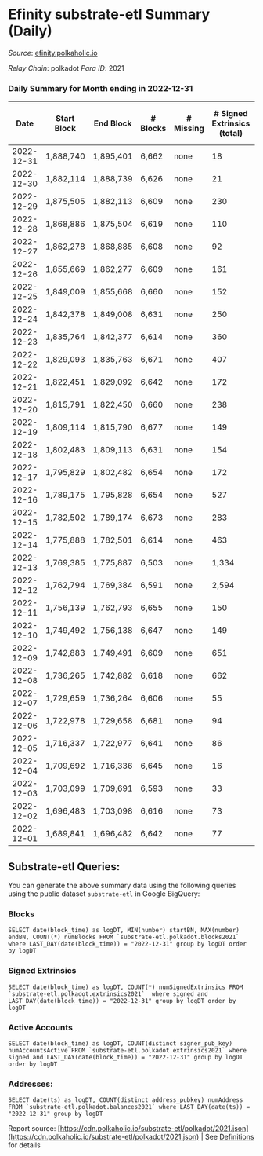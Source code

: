# Efinity substrate-etl Summary (Daily)

_Source_: [efinity.polkaholic.io](https://efinity.polkaholic.io)

*Relay Chain*: polkadot
*Para ID*: 2021



### Daily Summary for Month ending in 2022-12-31


| Date | Start Block | End Block | # Blocks | # Missing | # Signed Extrinsics (total) | # Active Accounts | # Addresses with Balances | # Events | # Transfers | # XCM Transfers In | # XCM Transfers Out |
| ---- | ----------- | --------- | -------- | --------- | --------------------------- | ----------------- | ------------------------- | -------- | ----------- | ------------------ | ------------------- |
| 2022-12-31 | 1,888,740 | 1,895,401 | 6,662 | none  | 18 | 12 | 15,846 | 13,463 | 5  |   |   |
| 2022-12-30 | 1,882,114 | 1,888,739 | 6,626 | none  | 21 | 18 | 15,843 | 13,390 | 9  |   |   |
| 2022-12-29 | 1,875,505 | 1,882,113 | 6,609 | none  | 230 | 11 | 15,842 | 15,350 | 12  |   |   |
| 2022-12-28 | 1,868,886 | 1,875,504 | 6,619 | none  | 110 | 18 | 15,841 | 14,144 | 18  |   |   |
| 2022-12-27 | 1,862,278 | 1,868,885 | 6,608 | none  | 92 | 17 | 15,838 | 13,994 | 9  |   |   |
| 2022-12-26 | 1,855,669 | 1,862,277 | 6,609 | none  | 161 | 20 | 15,835 | 14,622 | 14  |   |   |
| 2022-12-25 | 1,849,009 | 1,855,668 | 6,660 | none  | 152 | 13 |  | 14,655 | 13  |   |   |
| 2022-12-24 | 1,842,378 | 1,849,008 | 6,631 | none  | 250 | 19 |  | 15,491 | 22  |   |   |
| 2022-12-23 | 1,835,764 | 1,842,377 | 6,614 | none  | 360 | 17 |  | 16,455 | 18  |   |   |
| 2022-12-22 | 1,829,093 | 1,835,763 | 6,671 | none  | 407 | 13 |  | 16,992 | 18  |   |   |
| 2022-12-21 | 1,822,451 | 1,829,092 | 6,642 | none  | 172 | 28 |  | 14,665 | 26  |   |   |
| 2022-12-20 | 1,815,791 | 1,822,450 | 6,660 | none  | 238 | 18 |  | 15,214 | 25  |   |   |
| 2022-12-19 | 1,809,114 | 1,815,790 | 6,677 | none  | 149 | 20 |  | 14,610 | 19  |   |   |
| 2022-12-18 | 1,802,483 | 1,809,113 | 6,631 | none  | 154 | 10 |  | 17,605 | 16  |   |   |
| 2022-12-17 | 1,795,829 | 1,802,482 | 6,654 | none  | 172 | 11 | 15,811 | 16,837 | 17  |   |   |
| 2022-12-16 | 1,789,175 | 1,795,828 | 6,654 | none  | 527 | 12 | 15,808 | 17,716 | 25  |   |   |
| 2022-12-15 | 1,782,502 | 1,789,174 | 6,673 | none  | 283 | 16 | 15,805 | 15,815 | 19  |   |   |
| 2022-12-14 | 1,775,888 | 1,782,501 | 6,614 | none  | 463 | 7 | 15,803 | 17,424 | 22  |   |   |
| 2022-12-13 | 1,769,385 | 1,775,887 | 6,503 | none  | 1,334 | 13 | 15,802 | 25,952 | 52  |   |   |
| 2022-12-12 | 1,762,794 | 1,769,384 | 6,591 | none  | 2,594 | 19 |  | 42,836 | 39  |   |   |
| 2022-12-11 | 1,756,139 | 1,762,793 | 6,655 | none  | 150 | 12 | 15,794 | 14,627 | 9  |   |   |
| 2022-12-10 | 1,749,492 | 1,756,138 | 6,647 | none  | 149 | 13 |  | 14,604 | 14  |   |   |
| 2022-12-09 | 1,742,883 | 1,749,491 | 6,609 | none  | 651 | 17 |  | 19,118 | 34  |   |   |
| 2022-12-08 | 1,736,265 | 1,742,882 | 6,618 | none  | 662 | 20 |  | 19,439 | 30  |   |   |
| 2022-12-07 | 1,729,659 | 1,736,264 | 6,606 | none  | 55 | 14 |  | 13,650 | 8  |   |   |
| 2022-12-06 | 1,722,978 | 1,729,658 | 6,681 | none  | 94 | 28 |  | 13,969 | 24  |   |   |
| 2022-12-05 | 1,716,337 | 1,722,977 | 6,641 | none  | 86 | 20 |  | 13,901 | 11  |   |   |
| 2022-12-04 | 1,709,692 | 1,716,336 | 6,645 | none  | 16 | 7 | 15,772 | 13,414 | 5  | 1  |   |
| 2022-12-03 | 1,703,099 | 1,709,691 | 6,593 | none  | 33 | 18 |  | 13,397 | 10  |   |   |
| 2022-12-02 | 1,696,483 | 1,703,098 | 6,616 | none  | 73 | 20 |  | 13,699 | 18  |   |   |
| 2022-12-01 | 1,689,841 | 1,696,482 | 6,642 | none  | 77 | 20 |  | 13,848 | 10  |   |   |

## Substrate-etl Queries:
You can generate the above summary data using the following queries using the public dataset `substrate-etl` in Google BigQuery:


### Blocks
```
SELECT date(block_time) as logDT, MIN(number) startBN, MAX(number) endBN, COUNT(*) numBlocks FROM `substrate-etl.polkadot.blocks2021`  where LAST_DAY(date(block_time)) = "2022-12-31" group by logDT order by logDT
```


### Signed Extrinsics
```
SELECT date(block_time) as logDT, COUNT(*) numSignedExtrinsics FROM `substrate-etl.polkadot.extrinsics2021`  where signed and LAST_DAY(date(block_time)) = "2022-12-31" group by logDT order by logDT
```


### Active Accounts
```
SELECT date(block_time) as logDT, COUNT(distinct signer_pub_key) numAccountsActive FROM `substrate-etl.polkadot.extrinsics2021` where signed and LAST_DAY(date(block_time)) = "2022-12-31" group by logDT order by logDT
```


### Addresses:
```
SELECT date(ts) as logDT, COUNT(distinct address_pubkey) numAddress FROM `substrate-etl.polkadot.balances2021` where LAST_DAY(date(ts)) = "2022-12-31" group by logDT
```



Report source: [https://cdn.polkaholic.io/substrate-etl/polkadot/2021.json](https://cdn.polkaholic.io/substrate-etl/polkadot/2021.json) | See [Definitions](/DEFINITIONS.md) for details
